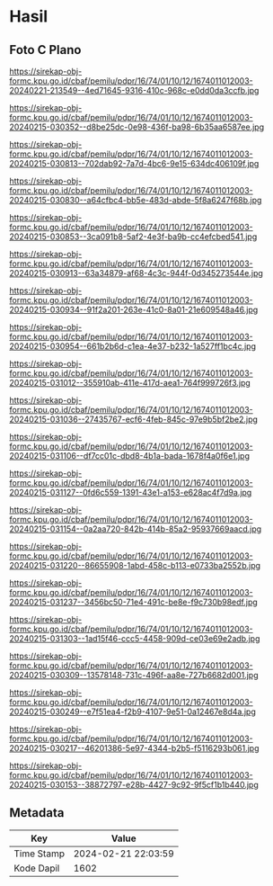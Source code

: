 # Hasil

## Foto C Plano

https://sirekap-obj-formc.kpu.go.id/cbaf/pemilu/pdpr/16/74/01/10/12/1674011012003-20240221-213549--4ed71645-9316-410c-968c-e0dd0da3ccfb.jpg

https://sirekap-obj-formc.kpu.go.id/cbaf/pemilu/pdpr/16/74/01/10/12/1674011012003-20240215-030352--d8be25dc-0e98-436f-ba98-6b35aa6587ee.jpg

https://sirekap-obj-formc.kpu.go.id/cbaf/pemilu/pdpr/16/74/01/10/12/1674011012003-20240215-030813--702dab92-7a7d-4bc6-9e15-634dc406109f.jpg

https://sirekap-obj-formc.kpu.go.id/cbaf/pemilu/pdpr/16/74/01/10/12/1674011012003-20240215-030830--a64cfbc4-bb5e-483d-abde-5f8a6247f68b.jpg

https://sirekap-obj-formc.kpu.go.id/cbaf/pemilu/pdpr/16/74/01/10/12/1674011012003-20240215-030853--3ca091b8-5af2-4e3f-ba9b-cc4efcbed541.jpg

https://sirekap-obj-formc.kpu.go.id/cbaf/pemilu/pdpr/16/74/01/10/12/1674011012003-20240215-030913--63a34879-af68-4c3c-944f-0d345273544e.jpg

https://sirekap-obj-formc.kpu.go.id/cbaf/pemilu/pdpr/16/74/01/10/12/1674011012003-20240215-030934--91f2a201-263e-41c0-8a01-21e609548a46.jpg

https://sirekap-obj-formc.kpu.go.id/cbaf/pemilu/pdpr/16/74/01/10/12/1674011012003-20240215-030954--661b2b6d-c1ea-4e37-b232-1a527ff1bc4c.jpg

https://sirekap-obj-formc.kpu.go.id/cbaf/pemilu/pdpr/16/74/01/10/12/1674011012003-20240215-031012--355910ab-411e-417d-aea1-764f999726f3.jpg

https://sirekap-obj-formc.kpu.go.id/cbaf/pemilu/pdpr/16/74/01/10/12/1674011012003-20240215-031036--27435767-ecf6-4feb-845c-97e9b5bf2be2.jpg

https://sirekap-obj-formc.kpu.go.id/cbaf/pemilu/pdpr/16/74/01/10/12/1674011012003-20240215-031106--df7cc01c-dbd8-4b1a-bada-1678f4a0f6e1.jpg

https://sirekap-obj-formc.kpu.go.id/cbaf/pemilu/pdpr/16/74/01/10/12/1674011012003-20240215-031127--0fd6c559-1391-43e1-a153-e628ac4f7d9a.jpg

https://sirekap-obj-formc.kpu.go.id/cbaf/pemilu/pdpr/16/74/01/10/12/1674011012003-20240215-031154--0a2aa720-842b-414b-85a2-95937669aacd.jpg

https://sirekap-obj-formc.kpu.go.id/cbaf/pemilu/pdpr/16/74/01/10/12/1674011012003-20240215-031220--86655908-1abd-458c-b113-e0733ba2552b.jpg

https://sirekap-obj-formc.kpu.go.id/cbaf/pemilu/pdpr/16/74/01/10/12/1674011012003-20240215-031237--3456bc50-71e4-491c-be8e-f9c730b98edf.jpg

https://sirekap-obj-formc.kpu.go.id/cbaf/pemilu/pdpr/16/74/01/10/12/1674011012003-20240215-031303--1ad15f46-ccc5-4458-909d-ce03e69e2adb.jpg

https://sirekap-obj-formc.kpu.go.id/cbaf/pemilu/pdpr/16/74/01/10/12/1674011012003-20240215-030309--13578148-731c-496f-aa8e-727b6682d001.jpg

https://sirekap-obj-formc.kpu.go.id/cbaf/pemilu/pdpr/16/74/01/10/12/1674011012003-20240215-030249--e7f51ea4-f2b9-4107-9e51-0a12467e8d4a.jpg

https://sirekap-obj-formc.kpu.go.id/cbaf/pemilu/pdpr/16/74/01/10/12/1674011012003-20240215-030217--46201386-5e97-4344-b2b5-f5116293b061.jpg

https://sirekap-obj-formc.kpu.go.id/cbaf/pemilu/pdpr/16/74/01/10/12/1674011012003-20240215-030153--38872797-e28b-4427-9c92-9f5cf1b1b440.jpg


## Metadata

| Key        | Value               |
| ---------- | ------------------- |
| Time Stamp | 2024-02-21 22:03:59 |
| Kode Dapil | 1602                |



